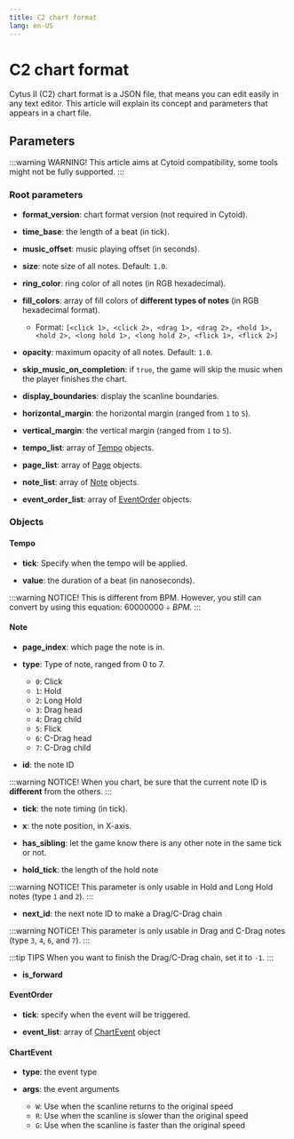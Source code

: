 ```yaml
---
title: C2 chart format
lang: en-US
---
```


# C2 chart format

Cytus II (C2) chart format is a JSON file, that means you can edit easily in any text editor. This article will explain its concept and parameters that appears in a chart file.

## Parameters

:::warning WARNING!
This article aims at Cytoid compatibility, some tools might not be fully supported.
:::

### Root parameters

- **format_version**: chart format version (not required in Cytoid).

- **time_base**: the length of a beat (in tick).

- **music_offset**: music playing offset (in seconds).

- **size**: note size of all notes. Default: `1.0`.

- **ring_color**: ring color of all notes (in RGB hexadecimal).

- **fill_colors**: array of fill colors of **different types of notes** (in RGB hexadecimal format).
  
  - Format: `[<click 1>, <click 2>, <drag 1>, <drag 2>, <hold 1>, <hold 2>, <long hold 1>, <long hold 2>, <flick 1>, <flick 2>]`

- **opacity**: maximum opacity of all notes. Default: `1.0`.

- **skip_music_on_completion**: if `true`, the game will skip the music when the player finishes the chart.

- **display_boundaries**: display the scanline boundaries.

- **horizontal_margin**: the horizontal margin (ranged from `1` to `5`).

- **vertical_margin**: the vertical margin (ranged from `1` to `5`).

- **tempo_list**: array of [Tempo](./c2-chart-format.html#tempo) objects.

- **page_list**: array of [Page](./c2-chart-format.html#page) objects.

- **note_list**: array of [Note](./c2-chart-format.html#note) objects.

- **event_order_list**: array of [EventOrder](./c2-chart-format.html#eventorder) objects.

### Objects

#### Tempo

- **tick**: Specify when the tempo will be applied.

- **value**: the duration of a beat (in nanoseconds).

:::warning NOTICE!
This is different from BPM. However, you still can convert by using this equation: $60000000 \div BPM$.
:::

#### Note

- **page_index**: which page the note is in.

- **type**: Type of note, ranged from 0 to 7.
  
  - `0`: Click
  - `1`: Hold
  - `2`: Long Hold
  - `3`: Drag head
  - `4`: Drag child
  - `5`: Flick
  - `6`: C-Drag head
  - `7`: C-Drag child

- **id**: the note ID

:::warning NOTICE!
When you chart, be sure that the current note ID is **different** from the others.
:::

- **tick**: the note timing (in tick).

- **x**: the note position, in X-axis.

- **has_sibling**: let the game know there is any other note in the same tick or not.

- **hold_tick**: the length of the hold note

:::warning NOTICE!
This parameter is only usable in Hold and Long Hold notes (type `1` and `2`).
:::

- **next_id**: the next note ID to make a Drag/C-Drag chain

:::warning NOTICE!
This parameter is only usable in Drag and C-Drag notes (type `3`, `4`, `6`, and `7`).
:::

:::tip TIPS
When you want to finish the Drag/C-Drag chain, set it to `-1`.
:::

- **is_forward**

#### EventOrder

- **tick**: specify when the event will be triggered.

- **event_list**: array of [ChartEvent](./c2-chart-format.html#chartevent) object

#### ChartEvent

- **type**: the event type

- **args**: the event arguments
  
  - `W`: Use when the scanline returns to the original speed
  - `R`: Use when the scanline is slower than the original speed
  - `G`: Use when the scanline is faster than the original speed
